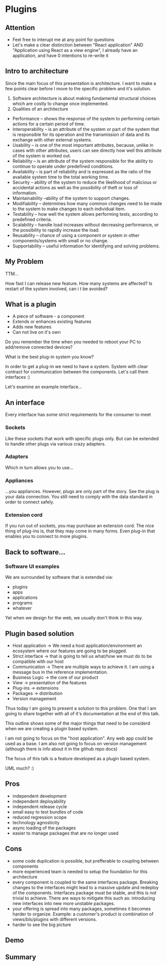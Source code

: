 # Plugins

## Attention

- Feel free to interupt me at any point for questions
- Let's make a clear distinction between "React application" AND "Application using React as a view engine", I already have an application, and have 0 intentions to re-write it

## Intro to architecture

Since the main focus of this presentation is architecture. I want to make a few points clear before I move to the specific problem and it's solution.

1. Software architecture is about making fundamental structural choices which are costly to change once implemented.
2. Qualities of an architecture
- Performance – shows the response of the system to performing certain actions for a certain period of time.
- Interoperability – is an attribute of the system or part of the system that is responsible for its operation and the transmission of data and its exchange with other external systems.
- Usability – is one of the most important attributes, because, unlike in cases with other attributes, users can see directly how well this attribute of the system is worked out.
- Reliability – is an attribute of the system responsible for the ability to continue to operate under predefined conditions.
- Availability – is part of reliability and is expressed as the ratio of the available system time to the total working time.
- Security – ability of the system to reduce the likelihood of malicious or accidental actions as well as the possibility of theft or loss of information.
- Maintainability –ability of the system to support changes.
- Modifiability – determines how many common changes need to be made to the system to make changes to each individual item.
- Testability – how well the system allows performing tests, according to predefined criteria.
- Scalability – handle load increases without decreasing performance, or the possibility to rapidly increase the load.
- Reusability – chance of using a component or system in other components/systems with small or no change.
- Supportability – useful information for identifying and solving problems.

## My Problem

TTM...

How fast I can release new feature. How many systems are affected? Is restart of the system involved, can i t be avoided?

## What is a plugin

- A piece of software - a component
- Extends or enhances existing features
- Adds new features
- Can not live on it's own

Do you remember the time when you needed to reboot your PC to add/remove connected devices?

What is the best plug-in system you know?

In order to get a plug-in we need to have a system. System with clear contract for communication between the components. Let's call them interfaces :)

Let's examine an example interface...

## An interface

Every interface has some strict requirements for the consumer to meet

### Sockets

Like these sockets that work with specific plugs only.
But can be extended to handle other plugs via various crazy adapters.

### Adapters

Which in turn allows you to use...

### Appliances

...you appliances.
However, plugs are only part of the story. See the plug is your data connection. You still need to comply with the data standard in order to connect safely.

### Extension cord

If you run out of sockets, you may purchase an extension cord. The nice thing of plug-ins is, that they may come in many forms. Even plug-in that enables you to connect to more plugins.

## Back to software...

### Software UI examples

We are surrounded by software that is extended via:

- plugins
- apps
- applications
- programs
- whatever

Yet when we design for the web, we usually don't think in this way.

## Plugin based solution

- Host application      -> We need a host application/environment an ecosystem where our features are going to be plugged.
- Strict interface      -> that is going to tell us what/how we must do to be compatible with our host
- Communication         -> There are multiple ways to achieve it. I am using a message bus in the reference implementation.
- Business Logic        -> the core of our product
- View                  -> presentation of the features
- Plug-ins              -> extensions
- Packages              -> distribution
- Version management

Thus today I am going to present a solution to this problem. One that I am going to share together with all of it's documentation at the end of this talk.

This outline shows some of the major things that need to be considerd when we are creating a plugin based system.

I am not going to focus on the "host application". Any web app could be used as a base. I am also not going to focus on version management (although there is info about it in the github repo docs)

The focus of this talk is a feature developed as a plugin based system.

UML much? :)

## Pros

- independent development
- independent deployability
- independent release cycle
- small easy to test bundles of code
- reduced regression scope
- technology agnosticity
- async loading of the packages
- easier to manage packages that are no longer used

## Cons

- some code duplication is possible, but prefferable to coupling between components
- more experienced team is needed to setup the foundation for this architecture
- every component is coupled to the same interfaces package. Breaking changes to the interfaces might lead to a massive update and redeploy of the components. Interfaces package must be stable, and this is not trivial to achieve. There are ways to mitigate this such as: introducing new interfaces into new more unstable packages.
- your offering is spread into many packages, sometimes it becomes harder to organize. Example: a customer's product is combination of views/bls/plugins with different versions.
- harder to see the big picture

## Demo

## Summary
